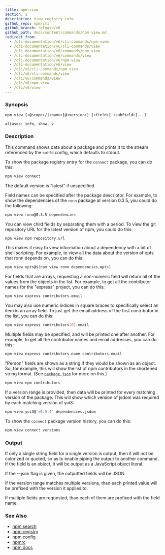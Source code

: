 ```yaml
---
title: npm-view
section: 1
description: View registry info
github_repo: npm/cli
github_branch: release/v6
github_path: docs/content/commands/npm-view.md
redirect_from:
  - /cli-documentation/v6/cli-commands/npm-view
  - /cli-documentation/v6/cli-commands/view
  - /cli-documentation/v6/commands/npm-view
  - /cli-documentation/v6/commands/view
  - /cli-documentation/v6/npm-view
  - /cli-documentation/v6/view
  - /cli/v6/cli-commands/npm-view
  - /cli/v6/cli-commands/view
  - /cli/v6/commands/view
  - /cli/v6/npm-view
  - /cli/v6/view
---
```


### Synopsis

```bash
npm view [<@scope>/]<name>[@<version>] [<field>[.<subfield>]...]

aliases: info, show, v
```

### Description

This command shows data about a package and prints it to the stream
referenced by the `outfd` config, which defaults to stdout.

To show the package registry entry for the `connect` package, you can do
this:

```bash
npm view connect
```

The default version is "latest" if unspecified.

Field names can be specified after the package descriptor.
For example, to show the dependencies of the `ronn` package at version
0.3.5, you could do the following:

```bash
npm view ronn@0.3.5 dependencies
```

You can view child fields by separating them with a period.
To view the git repository URL for the latest version of npm, you could
do this:

```bash
npm view npm repository.url
```

This makes it easy to view information about a dependency with a bit of
shell scripting.  For example, to view all the data about the version of
opts that ronn depends on, you can do this:

```bash
npm view opts@$(npm view ronn dependencies.opts)
```

For fields that are arrays, requesting a non-numeric field will return
all of the values from the objects in the list.  For example, to get all
the contributor names for the "express" project, you can do this:

```bash
npm view express contributors.email
```

You may also use numeric indices in square braces to specifically select
an item in an array field.  To just get the email address of the first
contributor in the list, you can do this:

```bash
npm view express contributors[0].email
```

Multiple fields may be specified, and will be printed one after another.
For example, to get all the contributor names and email addresses, you
can do this:

```bash
npm view express contributors.name contributors.email
```

"Person" fields are shown as a string if they would be shown as an
object.  So, for example, this will show the list of npm contributors in
the shortened string format.  (See [`package.json`](/cli/v6/configuring-npm/package-json) for more on this.)

```bash
npm view npm contributors
```

If a version range is provided, then data will be printed for every
matching version of the package.  This will show which version of jsdom
was required by each matching version of yui3:

```bash
npm view yui3@'>0.5.4' dependencies.jsdom
```    

To show the `connect` package version history, you can do
this:

```bash
npm view connect versions
```

### Output

If only a single string field for a single version is output, then it
will not be colorized or quoted, so as to enable piping the output to
another command. If the field is an object, it will be output as a JavaScript object literal.

If the --json flag is given, the outputted fields will be JSON.

If the version range matches multiple versions, than each printed value
will be prefixed with the version it applies to.

If multiple fields are requested, than each of them are prefixed with
the field name.

### See Also

* [npm search](/cli/v6/commands/npm-search)
* [npm registry](/cli/v6/using-npm/registry)
* [npm config](/cli/v6/commands/npm-config)
* [npmrc](/cli/v6/configuring-npm/npmrc)
* [npm docs](/cli/v6/commands/npm-docs)
